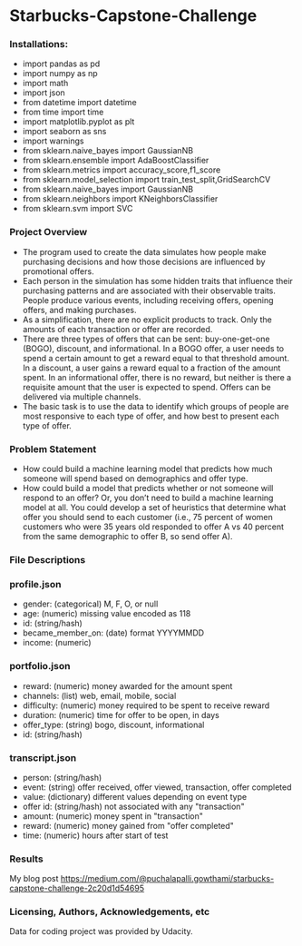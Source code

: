 # Starbucks-Capstone-Challenge

### Installations:
- import pandas as pd
- import numpy as np
- import math
- import json
- from datetime import datetime
- from time import time
- import matplotlib.pyplot as plt
- import seaborn as sns
- import warnings
- from sklearn.naive_bayes import GaussianNB
- from sklearn.ensemble import AdaBoostClassifier
- from sklearn.metrics import accuracy_score,f1_score
- from sklearn.model_selection import train_test_split,GridSearchCV
- from sklearn.naive_bayes import GaussianNB
- from sklearn.neighbors import KNeighborsClassifier
- from sklearn.svm import SVC


### Project Overview
- The program used to create the data simulates how people make purchasing decisions and how those decisions are influenced by promotional offers.
- Each person in the simulation has some hidden traits that influence their purchasing patterns and are associated with their observable traits. People produce various events, including receiving offers, opening offers, and making purchases.
- As a simplification, there are no explicit products to track. Only the amounts of each transaction or offer are recorded.
- There are three types of offers that can be sent: buy-one-get-one (BOGO), discount, and informational. In a BOGO offer, a user needs to spend a certain amount to get a reward equal to that threshold amount. In a discount, a user gains a reward equal to a fraction of the amount spent. In an informational offer, there is no reward, but neither is there a requisite amount that the user is expected to spend. Offers can be delivered via multiple channels.
- The basic task is to use the data to identify which groups of people are most responsive to each type of offer, and how best to present each type of offer.

### Problem Statement
- How could build a machine learning model that predicts how much someone will spend based on demographics and offer type. 
- How could build a model that predicts whether or not someone will respond to an offer? Or, you don’t need to build a machine learning model at all. You could develop a set of heuristics that determine what offer you should send to each customer (i.e., 75 percent of women customers who were 35 years old responded to offer A vs 40 percent from the same demographic to offer B, so send offer A).

### File Descriptions
### profile.json
- gender: (categorical) M, F, O, or null
- age: (numeric) missing value encoded as 118
- id: (string/hash)
- became_member_on: (date) format YYYYMMDD
- income: (numeric)

### portfolio.json
- reward: (numeric) money awarded for the amount spent
- channels: (list) web, email, mobile, social
- difficulty: (numeric) money required to be spent to receive reward
- duration: (numeric) time for offer to be open, in days
- offer_type: (string) bogo, discount, informational
- id: (string/hash)

### transcript.json
- person: (string/hash)
- event: (string) offer received, offer viewed, transaction, offer completed
- value: (dictionary) different values depending on event type
- offer id: (string/hash) not associated with any "transaction"
- amount: (numeric) money spent in "transaction"
- reward: (numeric) money gained from "offer completed"
- time: (numeric) hours after start of test

### Results
My blog post https://medium.com/@puchalapalli.gowthami/starbucks-capstone-challenge-2c20d1d54695

### Licensing, Authors, Acknowledgements, etc
Data for coding project was provided by Udacity.




